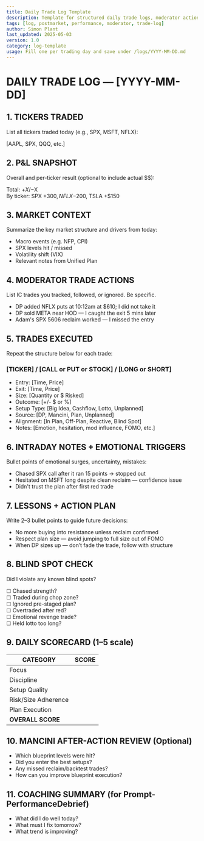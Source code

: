 ```yaml
---
title: Daily Trade Log Template  
description: Template for structured daily trade logs, moderator actions, and trade performance review  
tags: [log, postmarket, performance, moderator, trade-log]  
author: Simon Plant  
last_updated: 2025-05-03  
version: 1.0  
category: log-template  
usage: Fill one per trading day and save under /logs/YYYY-MM-DD.md  
---
```


# DAILY TRADE LOG — [YYYY-MM-DD]

## 1. TICKERS TRADED
List all tickers traded today (e.g., SPX, MSFT, NFLX):

[AAPL, SPX, QQQ, etc.]

## 2. P&L SNAPSHOT
Overall and per-ticker result (optional to include actual $$):

Total: +$X / -$X  
By ticker: SPX +$300, NFLX -$200, TSLA +$150

## 3. MARKET CONTEXT
Summarize the key market structure and drivers from today:

- Macro events (e.g. NFP, CPI)  
- SPX levels hit / missed  
- Volatility shift (VIX)  
- Relevant notes from Unified Plan

## 4. MODERATOR TRADE ACTIONS
List IC trades you tracked, followed, or ignored. Be specific.

- DP added NFLX puts at 10:12am at $610; I did not take it  
- DP sold META near HOD — I caught the exit 5 mins later  
- Adam's SPX 5606 reclaim worked — I missed the entry

## 5. TRADES EXECUTED
Repeat the structure below for each trade:

### [TICKER] / [CALL or PUT or STOCK] / [LONG or SHORT]  
- Entry: [Time, Price]  
- Exit: [Time, Price]  
- Size: [Quantity or $ Risked]  
- Outcome: [+/- $ or %]  
- Setup Type: [Big Idea, Cashflow, Lotto, Unplanned]  
- Source: [DP, Mancini, Plan, Unplanned]  
- Alignment: [In Plan, Off-Plan, Reactive, Blind Spot]  
- Notes: [Emotion, hesitation, mod influence, FOMO, etc.]

## 6. INTRADAY NOTES + EMOTIONAL TRIGGERS
Bullet points of emotional surges, uncertainty, mistakes:

- Chased SPX call after it ran 15 points → stopped out  
- Hesitated on MSFT long despite clean reclaim — confidence issue  
- Didn't trust the plan after first red trade

## 7. LESSONS + ACTION PLAN
Write 2–3 bullet points to guide future decisions:

- No more buying into resistance unless reclaim confirmed  
- Respect plan size — avoid jumping to full size out of FOMO  
- When DP sizes up — don’t fade the trade, follow with structure

## 8. BLIND SPOT CHECK
Did I violate any known blind spots?

☐ Chased strength?  
☐ Traded during chop zone?  
☐ Ignored pre-staged plan?  
☐ Overtraded after red?  
☐ Emotional revenge trade?  
☐ Held lotto too long?

## 9. DAILY SCORECARD (1–5 scale)

| CATEGORY             | SCORE |
|----------------------|-------|
| Focus                |       |
| Discipline           |       |
| Setup Quality        |       |
| Risk/Size Adherence  |       |
| Plan Execution       |       |
| **OVERALL SCORE**    |       |

## 10. MANCINI AFTER-ACTION REVIEW (Optional)

- Which blueprint levels were hit?  
- Did you enter the best setups?  
- Any missed reclaim/backtest trades?  
- How can you improve blueprint execution?

## 11. COACHING SUMMARY (for Prompt-PerformanceDebrief)

- What did I do well today?  
- What must I fix tomorrow?  
- What trend is improving?